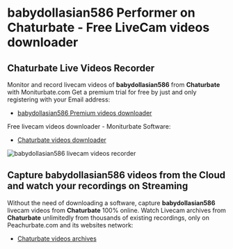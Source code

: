 # babydollasian586 Performer on Chaturbate - Free LiveCam videos downloader

## Chaturbate Live Videos Recorder

Monitor and record livecam videos of **babydollasian586** from **Chaturbate** with Moniturbate.com
Get a premium trial for free by just and only registering with your Email address:
* [babydollasian586 Premium videos downloader](https://moniturbate.com/request-demo-licence-key.html)

Free livecam videos downloader - Moniturbate Software:
* [Chaturbate videos downloader](https://moniturbate.com/moniturbate-download-software.html)

![babydollasian586 livecam videos recorder](https://peachurnet.com/templates/moniturbate-software.png)


## Capture babydollasian586 videos from the Cloud and watch your recordings on Streaming

Without the need of downloading a software, capture **babydollasian586** livecam videos from **Chaturbate** 100% online.
Watch Livecam archives from **Chaturbate** unlimitedly from thousands of existing recordings, only on Peachurbate.com and its websites network:
* [Chaturbate videos archives](https://peachurnet.com/)